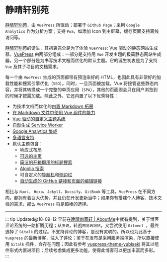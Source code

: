 # 静晴轩别苑

[静晴轩别苑](https://nice.lovejade.cn)，由 `VuePress` 所驱动；部署于 `Github Page`；采用 `Google Analytics` 作为分析方案；支持 `Pwa`，如添加 Icon 到主屏幕，缓存页面支持离线访问等。

[静晴轩别苑](https://nice.lovejade.cn)的诞生，其初衷完全是为了体验 `VuePress`: Vue 驱动的静态网站生成器。[VuePress](https://vuepress.vuejs.org/) 由两部分组成：一部分是支持用 `Vue` 开发主题的极简静态网站生成器，另一个部分是为书写技术文档而优化的默认主题。它的诞生初衷是为了支持 `Vue` 及其子项目的文档需求。

每一个由 `VuePress` 生成的页面都带有预渲染好的 HTML，也因此具有非常好的加载性能和搜索引擎优化（`SEO`）。同时，一旦页面被加载，Vue 将接管这些静态内容，并将其转换成一个完整的单页应用（`SPA`），其他的页面则会只在用户浏览到的时候才按需加载。除此之外，它还内置了以下优秀特性：

* 为技术文档而优化的[内置 Markdown 拓展](https://vuepress.vuejs.org/zh/guide/markdown.html)
* [在 Markdown 文件中使用 Vue 组件的能力](https://vuepress.vuejs.org/zh/guide/using-vue.html)
* [Vue 驱动的自定义主题系统](https://vuepress.vuejs.org/zh/guide/custom-themes.html)
* [自动生成 Service Worker](https://vuepress.vuejs.org/zh/config/#serviceworker)
* [Google Analytics 集成](https://vuepress.vuejs.org/zh/config/#ga)
* [多语言支持](https://vuepress.vuejs.org/zh/guide/i18n.html)
* 默认主题包含：
    * 响应式布局
    * [可选的主页](https://vuepress.vuejs.org/zh/default-theme-config/#%E9%A6%96%E9%A1%B5)
    * [简洁的开箱即用的标题搜索](https://vuepress.vuejs.org/zh/default-theme-config/#%E5%86%85%E7%BD%AE%E6%90%9C%E7%B4%A2)
    * [Algolia 搜索](https://vuepress.vuejs.org/zh/default-theme-config/#algolia-%E6%90%9C%E7%B4%A2)
    * 可自定义的[导航栏](https://vuepress.vuejs.org/zh/default-theme-config/#%E5%AF%BC%E8%88%AA%E6%A0%8F)和[侧边栏](https://vuepress.vuejs.org/zh/default-theme-config/#%E4%BE%A7%E8%BE%B9%E6%A0%8F)
    * [自动生成的 GitHub 链接和页面的编辑链接](https://vuepress.vuejs.org/zh/default-theme-config/#git-%E4%BB%93%E5%BA%93%E5%92%8C%E7%BC%96%E8%BE%91%E9%93%BE%E6%8E%A5)

相比与 `Nuxt`、 `Hexo`、`Jekyll`、`Docsify`、`GitBook` 等工具，`VuePress` 在不同方向，都拥有着巨大优势，并且仍在开发更新当中；如果你有搭建个人博客、技术文档的需求，那么 `VuePress` 将是超棒的选择。

---

::: tip Updated@18-09-12
早前在[晚晴幽草轩 | AboutMe](https://jeffjade.com/about-me/)中就有提到，关于博客评论系统的一路折腾历程；从`多说`，转战`网易云跟帖`，又尝试使用 `Gitment `，最终选择了 `Gitalk` 的过程。不支持评论的博客，是没有灵魂的，所以也为此基于 `Vuepress` 的最新博客，注入了评论；鉴于在发布是采用服务端渲染，所以直接使用 `Gitalk` 插件，会存在问题；因此有参考 [vuepress-theme-yubisaki](https://github.com/Bloss/vuepress-theme-yubisaki) 将其以组件形式内置进项目；后续考虑集成更多功能，使得此博客可以更加丰富而多彩。
:::

<Advertisement />
